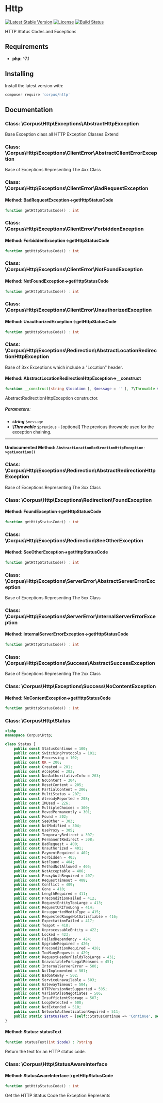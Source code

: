 # Http

[![Latest Stable Version](https://poser.pugx.org/corpus/http/version)](https://packagist.org/packages/corpus/http)
[![License](https://poser.pugx.org/corpus/http/license)](https://packagist.org/packages/corpus/http)
[![Build Status](https://travis-ci.org/CorpusPHP/Http.svg?branch=master)](https://travis-ci.org/CorpusPHP/Http)


HTTP Status Codes and Exceptions

## Requirements

- **php**: ^7.1

## Installing

Install the latest version with:

```bash
composer require 'corpus/http'
```

## Documentation

### Class: \Corpus\Http\Exceptions\AbstractHttpException

Base Exception class all HTTP Exception Classes Extend

### Class: \Corpus\Http\Exceptions\ClientError\AbstractClientErrorException

Base of Exceptions Representing The 4xx Class

### Class: \Corpus\Http\Exceptions\ClientError\BadRequestException

#### Method: BadRequestException->getHttpStatusCode

```php
function getHttpStatusCode() : int
```

### Class: \Corpus\Http\Exceptions\ClientError\ForbiddenException

#### Method: ForbiddenException->getHttpStatusCode

```php
function getHttpStatusCode() : int
```

### Class: \Corpus\Http\Exceptions\ClientError\NotFoundException

#### Method: NotFoundException->getHttpStatusCode

```php
function getHttpStatusCode() : int
```

### Class: \Corpus\Http\Exceptions\ClientError\UnauthorizedException

#### Method: UnauthorizedException->getHttpStatusCode

```php
function getHttpStatusCode() : int
```

### Class: \Corpus\Http\Exceptions\Redirection\AbstractLocationRedirectionHttpException

Base of 3xx Exceptions which include a "Location" header.

#### Method: AbstractLocationRedirectionHttpException->__construct

```php
function __construct(string $location [, $message = '' [, ?\Throwable $previous = null]])
```

AbstractRedirectionHttpException constructor.

##### Parameters:

- ***string*** `$message`
- ***\Throwable*** `$previous` - [optional] The previous throwable used for the exception chaining.

---

#### Undocumented Method: `AbstractLocationRedirectionHttpException->getLocation()`

### Class: \Corpus\Http\Exceptions\Redirection\AbstractRedirectionHttpException

Base of Exceptions Representing The 3xx Class

### Class: \Corpus\Http\Exceptions\Redirection\FoundException

#### Method: FoundException->getHttpStatusCode

```php
function getHttpStatusCode() : int
```

### Class: \Corpus\Http\Exceptions\Redirection\SeeOtherException

#### Method: SeeOtherException->getHttpStatusCode

```php
function getHttpStatusCode() : int
```

### Class: \Corpus\Http\Exceptions\ServerError\AbstractServerErrorException

Base of Exceptions Representing The 5xx Class

### Class: \Corpus\Http\Exceptions\ServerError\InternalServerErrorException

#### Method: InternalServerErrorException->getHttpStatusCode

```php
function getHttpStatusCode() : int
```

### Class: \Corpus\Http\Exceptions\Success\AbstractSuccessException

Base of Exceptions Representing The 2xx Class

### Class: \Corpus\Http\Exceptions\Success\NoContentException

#### Method: NoContentException->getHttpStatusCode

```php
function getHttpStatusCode() : int
```

### Class: \Corpus\Http\Status

```php
<?php
namespace Corpus\Http;

class Status {
	public const StatusContinue = 100;
	public const SwitchingProtocols = 101;
	public const Processing = 102;
	public const OK = 200;
	public const Created = 201;
	public const Accepted = 202;
	public const NonAuthoritativeInfo = 203;
	public const NoContent = 204;
	public const ResetContent = 205;
	public const PartialContent = 206;
	public const MultiStatus = 207;
	public const AlreadyReported = 208;
	public const IMUsed = 226;
	public const MultipleChoices = 300;
	public const MovedPermanently = 301;
	public const Found = 302;
	public const SeeOther = 303;
	public const NotModified = 304;
	public const UseProxy = 305;
	public const TemporaryRedirect = 307;
	public const PermanentRedirect = 308;
	public const BadRequest = 400;
	public const Unauthorized = 401;
	public const PaymentRequired = 402;
	public const Forbidden = 403;
	public const NotFound = 404;
	public const MethodNotAllowed = 405;
	public const NotAcceptable = 406;
	public const ProxyAuthRequired = 407;
	public const RequestTimeout = 408;
	public const Conflict = 409;
	public const Gone = 410;
	public const LengthRequired = 411;
	public const PreconditionFailed = 412;
	public const RequestEntityTooLarge = 413;
	public const RequestURITooLong = 414;
	public const UnsupportedMediaType = 415;
	public const RequestedRangeNotSatisfiable = 416;
	public const ExpectationFailed = 417;
	public const Teapot = 418;
	public const UnprocessableEntity = 422;
	public const Locked = 423;
	public const FailedDependency = 424;
	public const UpgradeRequired = 426;
	public const PreconditionRequired = 428;
	public const TooManyRequests = 429;
	public const RequestHeaderFieldsTooLarge = 431;
	public const UnavailableForLegalReasons = 451;
	public const InternalServerError = 500;
	public const NotImplemented = 501;
	public const BadGateway = 502;
	public const ServiceUnavailable = 503;
	public const GatewayTimeout = 504;
	public const HTTPVersionNotSupported = 505;
	public const VariantAlsoNegotiates = 506;
	public const InsufficientStorage = 507;
	public const LoopDetected = 508;
	public const NotExtended = 510;
	public const NetworkAuthenticationRequired = 511;
	public static $statusText = [self::StatusContinue => 'Continue', self::SwitchingProtocols => 'Switching Protocols', self::Processing => 'Processing', self::OK => 'OK', self::Created => 'Created', self::Accepted => 'Accepted', self::NonAuthoritativeInfo => 'Non-Authoritative Information', self::NoContent => 'No Content', self::ResetContent => 'Reset Content', self::PartialContent => 'Partial Content', self::MultiStatus => 'Multi-Status', self::AlreadyReported => 'Already Reported', self::IMUsed => 'IM Used', self::MultipleChoices => 'Multiple Choices', self::MovedPermanently => 'Moved Permanently', self::Found => 'Found', self::SeeOther => 'See Other', self::NotModified => 'Not Modified', self::UseProxy => 'Use Proxy', self::TemporaryRedirect => 'Temporary Redirect', self::PermanentRedirect => 'Permanent Redirect', self::BadRequest => 'Bad Request', self::Unauthorized => 'Unauthorized', self::PaymentRequired => 'Payment Required', self::Forbidden => 'Forbidden', self::NotFound => 'Not Found', self::MethodNotAllowed => 'Method Not Allowed', self::NotAcceptable => 'Not Acceptable', self::ProxyAuthRequired => 'Proxy Authentication Required', self::RequestTimeout => 'Request Timeout', self::Conflict => 'Conflict', self::Gone => 'Gone', self::LengthRequired => 'Length Required', self::PreconditionFailed => 'Precondition Failed', self::RequestEntityTooLarge => 'Request Entity Too Large', self::RequestURITooLong => 'Request URI Too Long', self::UnsupportedMediaType => 'Unsupported Media Type', self::RequestedRangeNotSatisfiable => 'Requested Range Not Satisfiable', self::ExpectationFailed => 'Expectation Failed', self::Teapot => 'I\'m a teapot', self::UnprocessableEntity => 'Unprocessable Entity', self::Locked => 'Locked', self::FailedDependency => 'Failed Dependency', self::UpgradeRequired => 'Upgrade Required', self::PreconditionRequired => 'Precondition Required', self::TooManyRequests => 'Too Many Requests', self::RequestHeaderFieldsTooLarge => 'Request Header Fields Too Large', self::UnavailableForLegalReasons => 'Unavailable For Legal Reasons', self::InternalServerError => 'Internal Server Error', self::NotImplemented => 'Not Implemented', self::BadGateway => 'Bad Gateway', self::ServiceUnavailable => 'Service Unavailable', self::GatewayTimeout => 'Gateway Timeout', self::HTTPVersionNotSupported => 'HTTP Version Not Supported', self::VariantAlsoNegotiates => 'Variant Also Negotiates', self::InsufficientStorage => 'Insufficient Storage', self::LoopDetected => 'Loop Detected', self::NotExtended => 'Not Extended', self::NetworkAuthenticationRequired => 'Network Authentication Required'];
}
```

#### Method: Status::statusText

```php
function statusText(int $code) : ?string
```

Return the text for an HTTP status code.

### Class: \Corpus\Http\StatusAwareInterface

#### Method: StatusAwareInterface->getHttpStatusCode

```php
function getHttpStatusCode() : int
```

Get the HTTP Status Code the Exception Represents
